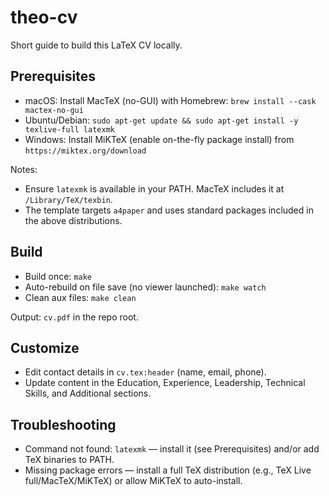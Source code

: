 # theo-cv

Short guide to build this LaTeX CV locally.

## Prerequisites

- macOS: Install MacTeX (no-GUI) with Homebrew: `brew install --cask mactex-no-gui`
- Ubuntu/Debian: `sudo apt-get update && sudo apt-get install -y texlive-full latexmk`
- Windows: Install MiKTeX (enable on-the-fly package install) from `https://miktex.org/download`

Notes:
- Ensure `latexmk` is available in your PATH. MacTeX includes it at `/Library/TeX/texbin`.
- The template targets `a4paper` and uses standard packages included in the above distributions.

## Build

- Build once: `make`
- Auto-rebuild on file save (no viewer launched): `make watch`
- Clean aux files: `make clean`

Output: `cv.pdf` in the repo root.

## Customize

- Edit contact details in `cv.tex:header` (name, email, phone).
- Update content in the Education, Experience, Leadership, Technical Skills, and Additional sections.

## Troubleshooting

- Command not found: `latexmk` — install it (see Prerequisites) and/or add TeX binaries to PATH.
- Missing package errors — install a full TeX distribution (e.g., TeX Live full/MacTeX/MiKTeX) or allow MiKTeX to auto-install.
